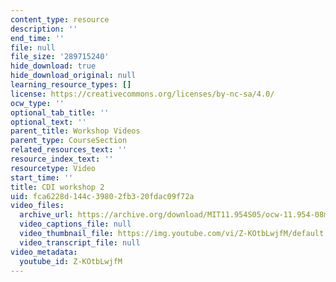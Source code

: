 ```yaml
---
content_type: resource
description: ''
end_time: ''
file: null
file_size: '289715240'
hide_download: true
hide_download_original: null
learning_resource_types: []
license: https://creativecommons.org/licenses/by-nc-sa/4.0/
ocw_type: ''
optional_tab_title: ''
optional_text: ''
parent_title: Workshop Videos
parent_type: CourseSection
related_resources_text: ''
resource_index_text: ''
resourcetype: Video
start_time: ''
title: CDI workshop 2
uid: fca6228d-144c-3980-2fb3-20fdac09f72a
video_files:
  archive_url: https://archive.org/download/MIT11.954S05/ocw-11.954-08mar05-220k.mp4
  video_captions_file: null
  video_thumbnail_file: https://img.youtube.com/vi/Z-KOtbLwjfM/default.jpg
  video_transcript_file: null
video_metadata:
  youtube_id: Z-KOtbLwjfM
---
```

